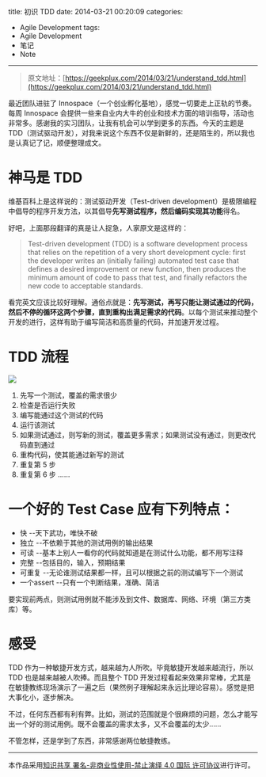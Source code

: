 title: 初识 TDD
date: 2014-03-21 00:20:09
categories:
- Agile Development
tags:
- Agile Development
- 笔记
- Note
---


> 原文地址：[https://geekplux.com/2014/03/21/understand_tdd.html](https://geekplux.com/2014/03/21/understand_tdd.html)

最近团队进驻了 Innospace（一个创业孵化基地），感觉一切要走上正轨的节奏。每周 Innospace 会提供一些来自业内大牛的创业和技术方面的培训指导，活动也非常多。感谢我的实习团队，让我有机会可以学到更多的东西。今天的主题是 TDD（测试驱动开发），对我来说这个东西不仅是新鲜的，还是陌生的，所以我也是认真记了记，顺便整理成文。

# 神马是 TDD

维基百科上是这样说的：测试驱动开发（Test-driven development）是极限编程中倡导的程序开发方法，以其倡导**先写测试程序，然后编码实现其功能**得名。

好吧，上面那段翻译的真是让人捉急，人家原文是这样的：
>Test-driven development (TDD) is a software development process that relies on the repetition of a very short development cycle: first the developer writes an (initially failing) automated test case that defines a desired improvement or new function, then produces the minimum amount of code to pass that test, and finally refactors the new code to acceptable standards.

看完英文应该比较好理解。通俗点就是：**先写测试，再写只能让测试通过的代码，然后不停的循环这两个步骤，直到重构出满足需求的代码**。以每个测试来推动整个开发的进行，这样有助于编写简洁和高质量的代码，并加速开发过程。

<!-- more -->

# TDD 流程

![][1]

1. 先写一个测试，覆盖的需求很少
2. 检查是否运行失败
3. 编写能通过这个测试的代码
4. 运行该测试
5. 如果测试通过，则写新的测试，覆盖更多需求；如果测试没有通过，则更改代码直到通过
6. 重构代码，使其能通过新写的测试
7. 重复第 5 步
8. 重复第 6 步
……




# 一个好的 Test Case 应有下列特点：

- 快    --天下武功，唯快不破
- 独立    --不依赖于其他的测试用例的输出结果
- 可读    --基本上别人一看你的代码就知道是在测试什么功能，都不用写注释
- 完整    --包括目的，输入，预期结果
- 可重复    --无论谁测试结果都一样，且可以根据之前的测试编写下一个测试
- 一个assert    --只有一个判断结果，准确、简洁

要实现前两点，则测试用例就不能涉及到文件、数据库、网络、环境（第三方类库）等。


# 感受

TDD 作为一种敏捷开发方式，越来越为人所吹。毕竟敏捷开发越来越流行，所以 TDD 也是越来越被人吹捧。而且整个 TDD 开发过程看起来效果非常棒，尤其是在敏捷教练现场演示了一遍之后（果然例子理解起来永远比理论容易）。感觉是把大事化小，逐步解决。

不过，任何东西都有利有弊。比如，测试的范围就是个很麻烦的问题，怎么才能写出一个好的测试用例。既不会覆盖的需求太多，又不会覆盖的太少……

不管怎样，还是学到了东西，非常感谢两位敏捷教练。



[1]:http://upload.wikimedia.org/wikipedia/en/9/9c/Test-driven_development.PNG



--------------
本作品采用[知识共享 署名-非商业性使用-禁止演绎 4.0 国际 许可协议](http://creativecommons.org/licenses/by-nc-nd/4.0/)进行许可。
